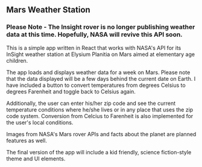 
## Mars Weather Station

### Please Note - The Insight rover is no longer publishing weather data at this time. Hopefully, NASA will revive this API soon.

This is a simple app written in React that works with NASA's API for its InSight weather station at Elysium Planitia on Mars aimed at elementary age children.

The app loads and displays weather data for a week on Mars. Please note that the data displayed will be a few days behind the current date on Earth. I have included a button to convert temperatures from degrees Celsius to degrees Farenheit and toggle back to Celsius again.

Additionally, the user can enter his/her zip code and see the current temperature conditions where he/she lives or in any place that uses the zip code system. Conversion from Celcius to Farenheit is also implemented for the user's local conditions.

Images from NASA's Mars rover APIs and facts about the planet are planned features as well. 

The final version of the app will include a kid friendly, science fiction-style theme and UI elements.


